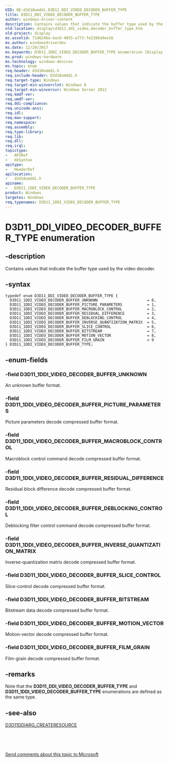 ```yaml
---
UID: NE:d3d10umddi.D3D11_DDI_VIDEO_DECODER_BUFFER_TYPE
title: D3D11_DDI_VIDEO_DECODER_BUFFER_TYPE
author: windows-driver-content
description: Contains values that indicate the buffer type used by the video decoder.
old-location: display\d3d11_ddi_video_decoder_buffer_type.htm
old-project: display
ms.assetid: 71d624ba-bac6-4055-a772-fe2280a9ee16
ms.author: windowsdriverdev
ms.date: 12/29/2017
ms.keywords: D3D11_1DDI_VIDEO_DECODER_BUFFER_TYPE enumeration [Display Devices], d3d10umddi/D3D11_1DDI_VIDEO_DECODER_BUFFER_UNKNOWN, d3d10umddi/D3D11_1DDI_VIDEO_DECODER_BUFFER_MOTION_VECTOR, d3d10umddi/D3D11_DDI_VIDEO_DECODER_BUFFER_TYPE, d3d10umddi/D3D11_1DDI_VIDEO_DECODER_BUFFER_BITSTREAM, D3D11_1DDI_VIDEO_DECODER_BUFFER_RESIDUAL_DIFFERENCE, D3D11_1DDI_VIDEO_DECODER_BUFFER_MACROBLOCK_CONTROL, D3D11_1DDI_VIDEO_DECODER_BUFFER_UNKNOWN, D3D11_DDI_VIDEO_DECODER_BUFFER_TYPE, d3d10umddi/D3D11_1DDI_VIDEO_DECODER_BUFFER_MACROBLOCK_CONTROL, D3D11_1DDI_VIDEO_DECODER_BUFFER_FILM_GRAIN, D3D11_1DDI_VIDEO_DECODER_BUFFER_BITSTREAM, display.d3d11_ddi_video_decoder_buffer_type, D3D11_1DDI_VIDEO_DECODER_BUFFER_SLICE_CONTROL, d3d10umddi/D3D11_1DDI_VIDEO_DECODER_BUFFER_RESIDUAL_DIFFERENCE, D3D11_1DDI_VIDEO_DECODER_BUFFER_TYPE, D3D11_1DDI_VIDEO_DECODER_BUFFER_DEBLOCKING_CONTROL, D3D11_1DDI_VIDEO_DECODER_BUFFER_MOTION_VECTOR, d3d10umddi/D3D11_1DDI_VIDEO_DECODER_BUFFER_PICTURE_PARAMETERS, D3D11_DDI_VIDEO_DECODER_BUFFER_TYPE enumeration [Display Devices], d3d10umddi/D3D11_1DDI_VIDEO_DECODER_BUFFER_DEBLOCKING_CONTROL, D3D11_1DDI_VIDEO_DECODER_BUFFER_PICTURE_PARAMETERS, d3d10umddi/D3D11_1DDI_VIDEO_DECODER_BUFFER_SLICE_CONTROL, d3d10umddi/D3D11_1DDI_VIDEO_DECODER_BUFFER_INVERSE_QUANTIZATION_MATRIX, d3d10umddi/D3D11_1DDI_VIDEO_DECODER_BUFFER_FILM_GRAIN, D3D11_1DDI_VIDEO_DECODER_BUFFER_INVERSE_QUANTIZATION_MATRIX
ms.prod: windows-hardware
ms.technology: windows-devices
ms.topic: enum
req.header: d3d10umddi.h
req.include-header: D3d10umddi.h
req.target-type: Windows
req.target-min-winverclnt: Windows 8
req.target-min-winversvr: Windows Server 2012
req.kmdf-ver: 
req.umdf-ver: 
req.ddi-compliance: 
req.unicode-ansi: 
req.idl: 
req.max-support: 
req.namespace: 
req.assembly: 
req.type-library: 
req.lib: 
req.dll: 
req.irql: 
topictype: 
-	APIRef
-	kbSyntax
apitype: 
-	HeaderDef
apilocation: 
-	d3d10umddi.h
apiname: 
-	D3D11_1DDI_VIDEO_DECODER_BUFFER_TYPE
product: Windows
targetos: Windows
req.typenames: D3D11_1DDI_VIDEO_DECODER_BUFFER_TYPE
---
```


# D3D11_DDI_VIDEO_DECODER_BUFFER_TYPE enumeration


## -description


Contains values that indicate the  buffer type used by the video decoder.


## -syntax


````
typedef enum D3D11_DDI_VIDEO_DECODER_BUFFER_TYPE { 
  D3D11_1DDI_VIDEO_DECODER_BUFFER_UNKNOWN                      = 0,
  D3D11_1DDI_VIDEO_DECODER_BUFFER_PICTURE_PARAMETERS           = 1,
  D3D11_1DDI_VIDEO_DECODER_BUFFER_MACROBLOCK_CONTROL           = 2,
  D3D11_1DDI_VIDEO_DECODER_BUFFER_RESIDUAL_DIFFERENCE          = 3,
  D3D11_1DDI_VIDEO_DECODER_BUFFER_DEBLOCKING_CONTROL           = 4,
  D3D11_1DDI_VIDEO_DECODER_BUFFER_INVERSE_QUANTIZATION_MATRIX  = 5,
  D3D11_1DDI_VIDEO_DECODER_BUFFER_SLICE_CONTROL                = 6,
  D3D11_1DDI_VIDEO_DECODER_BUFFER_BITSTREAM                    = 7,
  D3D11_1DDI_VIDEO_DECODER_BUFFER_MOTION_VECTOR                = 8,
  D3D11_1DDI_VIDEO_DECODER_BUFFER_FILM_GRAIN                   = 9
} D3D11_1DDI_VIDEO_DECODER_BUFFER_TYPE;
````


## -enum-fields




### -field D3D11_1DDI_VIDEO_DECODER_BUFFER_UNKNOWN

An unknown buffer format.


### -field D3D11_1DDI_VIDEO_DECODER_BUFFER_PICTURE_PARAMETERS

Picture parameters decode compressed buffer format.


### -field D3D11_1DDI_VIDEO_DECODER_BUFFER_MACROBLOCK_CONTROL

Macroblock control command decode compressed buffer format.


### -field D3D11_1DDI_VIDEO_DECODER_BUFFER_RESIDUAL_DIFFERENCE

Residual block difference decode compressed buffer format.


### -field D3D11_1DDI_VIDEO_DECODER_BUFFER_DEBLOCKING_CONTROL

Deblocking filter control command decode compressed buffer format.


### -field D3D11_1DDI_VIDEO_DECODER_BUFFER_INVERSE_QUANTIZATION_MATRIX

Inverse-quantization matrix decode compressed buffer format.


### -field D3D11_1DDI_VIDEO_DECODER_BUFFER_SLICE_CONTROL

Slice-control decode compressed buffer format.


### -field D3D11_1DDI_VIDEO_DECODER_BUFFER_BITSTREAM

Bitstream data decode compressed buffer format.


### -field D3D11_1DDI_VIDEO_DECODER_BUFFER_MOTION_VECTOR

Motion-vector decode compressed buffer format.


### -field D3D11_1DDI_VIDEO_DECODER_BUFFER_FILM_GRAIN

Film-grain decode compressed buffer format.


## -remarks


Note that the <b>D3D11_DDI_VIDEO_DECODER_BUFFER_TYPE</b> and <b>D3D11_1DDI_VIDEO_DECODER_BUFFER_TYPE</b> enumerations are defined as the same type.



## -see-also

<a href="..\d3d10umddi\ns-d3d10umddi-d3d11ddiarg_createresource.md">D3D11DDIARG_CREATERESOURCE</a>

 

 

<a href="mailto:wsddocfb@microsoft.com?subject=Documentation%20feedback [display\display]:%20D3D11_DDI_VIDEO_DECODER_BUFFER_TYPE enumeration%20 RELEASE:%20(12/29/2017)&amp;body=%0A%0APRIVACY STATEMENT%0A%0AWe use your feedback to improve the documentation. We don't use your email address for any other purpose, and we'll remove your email address from our system after the issue that you're reporting is fixed. While we're working to fix this issue, we might send you an email message to ask for more info. Later, we might also send you an email message to let you know that we've addressed your feedback.%0A%0AFor more info about Microsoft's privacy policy, see http://privacy.microsoft.com/en-us/default.aspx." title="Send comments about this topic to Microsoft">Send comments about this topic to Microsoft</a>

